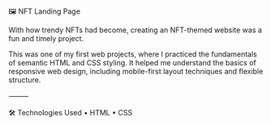 🖼️ NFT Landing Page

With how trendy NFTs had become, creating an NFT-themed website was a fun and timely project.

This was one of my first web projects, where I practiced the fundamentals of semantic HTML and CSS styling. It helped me understand the basics of responsive web design, including mobile-first layout techniques and flexible structure.

⸻

🛠️ Technologies Used
	•	HTML
	•	CSS
